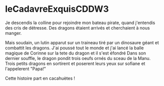 # leCadavreExquisCDDW3

Je descendis la colline pour rejoindre mon bateau pirate, quand j'entendis des cris de détresse. Des dragons étaient arrivés et cherchaient à nous manger.

Mais soudain, un lutin apparut sur un traineau tiré par un dinosaure géant et combattit les dragons.
J'ai poussé tout le monde et j'ai lancé la balle magique de Corinne sur la tete du dragon et il s'est éfondré
Dans son dernier souffle, le dragon pondit trois oeufs ornés du sceau de la Manu. Trois petits dragons en sortirent et poserent leurs yeux sur sofiane et l'appelerent "Papa!"

Cette histoire part en cacahuètes !